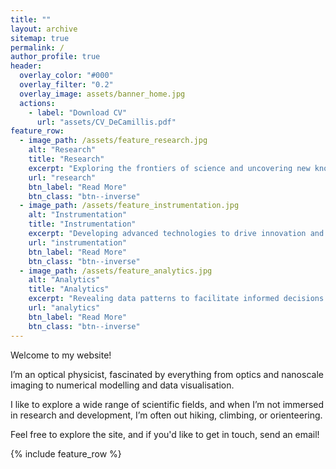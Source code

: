 ```yaml
---
title: ""
layout: archive
sitemap: true
permalink: /
author_profile: true
header:
  overlay_color: "#000"
  overlay_filter: "0.2"
  overlay_image: assets/banner_home.jpg
  actions:
    - label: "Download CV"
      url: "assets/CV_DeCamillis.pdf"
feature_row:
  - image_path: /assets/feature_research.jpg
    alt: "Research"
    title: "Research"
    excerpt: "Exploring the frontiers of science and uncovering new knowledge through innovative research."
    url: "research"
    btn_label: "Read More"
    btn_class: "btn--inverse"
  - image_path: /assets/feature_instrumentation.jpg
    alt: "Instrumentation"
    title: "Instrumentation"
    excerpt: "Developing advanced technologies to drive innovation and enhance capabilities."
    url: "instrumentation"
    btn_label: "Read More"
    btn_class: "btn--inverse"
  - image_path: /assets/feature_analytics.jpg
    alt: "Analytics"
    title: "Analytics"
    excerpt: "Revealing data patterns to facilitate informed decisions and drive positive outcomes."
    url: "analytics"
    btn_label: "Read More"
    btn_class: "btn--inverse"
---
```


Welcome to my website!

I’m an optical physicist, fascinated by everything from optics and nanoscale imaging to numerical modelling and data visualisation. 

I like to explore a wide range of scientific fields, and when I’m not immersed in research and development, I’m often out hiking, climbing, or orienteering. 

Feel free to explore the site, and if you'd like to get in touch, send an email!

{% include feature_row %}